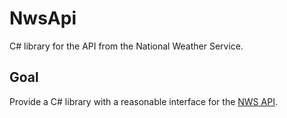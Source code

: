 # NwsApi
C# library for the API from the National Weather Service.

## Goal

Provide a C# library with a reasonable interface for the [NWS API](https://forecast-v3.weather.gov/documentation).
